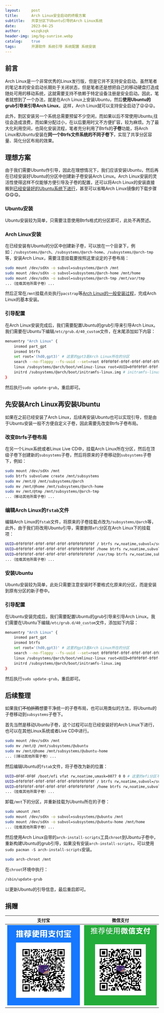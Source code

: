 ```yaml
---
layout:     post
title:      Arch Linux安全启动的终极方案
subtitle:   共享分区下Ubuntu引导的Arch Linux系统
date:       2023-04-25
author:     wszqkzqk
header-img: img/bg-sunrise.webp
catalog:    true
tags:       开源软件 系统引导 系统配置 系统安装
---
```


## 前言

Arch Linux是一个非常优秀的Linux发行版，但是它并不支持安全启动。虽然笔者的笔记本的安全启动长期处于关闭状态，但是笔者还是想把自己的移动硬盘打造成随处可用的移动系统，这就需要支持不依赖于特定设备注册是安全启动。因此，笔者就想到了一个办法，就是在Arch Linux上安装Ubuntu，然后**使用Ubuntu的grub引导来引导Arch Linux**。这样，Arch Linux就可以支持安全启动了😜😜😜。

此外，割区安装另一个系统总需要预留不少空闲，而如果以后不常使用Ubuntu,往往会造成浪费，而如果分配过小，在以后要用时又不方便扩容，较为麻烦。为了最大化利用空间，也简化安装流程，笔者充分利用了Btrfs的**子卷**功能，将Arch Linux和Ubuntu安装在**同一个Btrfs文件系统的不同子卷下**，实现了共享分区容量、简化分区布局的效果。

## 理想方案

由于我们需要Ubuntu作引导，因此在理想情况下，我们应该安装Ubuntu，然后再在已经安装好Ubuntu的分区中创建新子卷安装Arch Linux。Arch Linux安装的灵活性使得这样不仅能够方便引导及子卷的配置，还可以将Arch Linux的安装直接搬到[已经安装好的Ubuntu系统下进行](https://wiki.archlinuxcn.org/wiki/%E4%BB%8E%E7%8E%B0%E6%9C%89_Linux_%E5%8F%91%E8%A1%8C%E7%89%88%E5%AE%89%E8%A3%85_Arch_Linux)，甚至可以省略Arch Linux镜像的下载步骤😋😋😋。

### Ubuntu安装

Ubuntu安装较为简单，只需要注意使用Btrfs格式的分区即可，此处不再赘述。

### Arch Linux安装

在已经安装有Ubuntu的分区中创建新子卷，可以放在一个目录下，例如：`/subsystems/@arch`、`/subsystems/@arch-home`、`/subsystems/@arch-tmp`等，安装Arch Linux，需要注意挂载要按照这里设定的子卷布局：

```bash
sudo mount /dev/sdXn -o subvol=subsystems/@arch /mnt
sudo mount /dev/sdXn -o subvol=subsystems/@arch-home /mnt/home
sudo mount /dev/sdXn -o subvol=subsystems/@arch-tmp /mnt/var/tmp
...（挂载其他所需子卷）...
```

然后正常在`/mnt`挂载点处执行`pacstrap`等[Arch Linux的一般安装过程](https://wiki.archlinuxcn.org/wiki/%E5%AE%89%E8%A3%85%E6%8C%87%E5%8D%97)，完成Arch Linux的基本安装。

### 引导配置

在Arch Linux安装完成后，我们需要配置Ubuntu的grub引导来引导Arch Linux。我们需要在Ubuntu下编辑`/etc/grub.d/40_custom`文件，在末尾添加如下内容：

```bash
menuentry "Arch Linux" {
    insmod part_gpt
    insmod btrfs
    set root='(hd0,gpt3)' # 这里的gpt3是Arch Linux所在的分区
    search --no-floppy --fs-uuid --set=root 0f0f0f0f-0f0f-0f0f-0f0f-0f0f0f0f0f0f # 这里的UUID是Arch Linux所在分区的UUID
    linux /subsystems/@arch/boot/vmlinuz-linux root=UUID=0f0f0f0f-0f0f-0f0f-0f0f-0f0f0f0f0f0f rw rootflags=subvol=subsystems/@arch # vmlinuz-linux应当替换为实际内核文件名
    initrd /subsystems/@arch/boot/initramfs-linux.img # initramfs-linux.img应当替换为实际initramfs镜像文件名
}
```

然后执行`sudo update-grub`，重启即可。

## 先安装Arch Linux再安装Ubuntu

如果在之前已经安装了Arch Linux，后续再安装Ubuntu也可以实现引导，但是由于Ubuntu安装一般不方便自定义子卷，因此需要先改变Btrfs子卷布局。

### 改变Btrfs子卷布局

在另一个Linux系统或者Linux Live CD中，挂载Arch Linux所在分区，然后在顶级子卷下创建新的`subsystems`子卷，然后将原来的子卷移动到`subsystems`子卷下，例如：

```bash
sudo mount /dev/sdXn /mnt
sudo btrfs subvolume create /mnt/subsystems
sudo mv /mnt/@ /mnt/subsystems/@arch
sudo mv /mnt/@home /mnt/subsystems/@arch-home
sudo mv /mnt/@tmp /mnt/subsystems/@arch-tmp
...（移动其他所需子卷）...
```

### 编辑Arch Linux的`fstab`文件

编辑Arch Linux的`fstab`文件，将原来的子卷挂载点改为`/subsystems/@arch`等，此外，由于我们将改用Ubuntu引导，需要删除`efi`分区在Arch Linux下的挂载项：

```bash
UUID=0f0f0f0f-0f0f-0f0f-0f0f-0f0f0f0f0f0f / btrfs rw,noatime,subvol=/subsystems/@arch 0 0
UUID=0f0f0f0f-0f0f-0f0f-0f0f-0f0f0f0f0f0f /home btrfs rw,noatime,subvol=/subsystems/@arch-home 0 0
UUID=0f0f0f0f-0f0f-0f0f-0f0f-0f0f0f0f0f0f /var/tmp btrfs rw,noatime,subvol=/subsystems/@arch-tmp 0 0
...（挂载其他所需子卷）...
```

### 安装Ubuntu

Ubuntu安装较为简单，此处只需要注意安装时不要格式化原来的分区，而是安装到原有分区的新子卷中。

### 引导配置

在Ubuntu安装完成后，我们需要配置Ubuntu的grub引导来引导Arch Linux。我们需要在Ubuntu下编辑`/etc/grub.d/40_custom`文件，添加如下内容：

```bash
menuentry "Arch Linux" {
    insmod part_gpt
    insmod btrfs
    set root='(hd0,gpt3)' # 这里的gpt3是Arch Linux所在的分区
    search --no-floppy --fs-uuid --set=root 0f0f0f0f-0f0f-0f0f-0f0f-0f0f0f0f0f0f # 这里的UUID是Arch Linux所在分区的UUID
    linux /subsystems/@arch/boot/vmlinuz-linux root=UUID=0f0f0f0f-0f0f-0f0f-0f0f-0f0f0f0f0f0f rw rootflags=subvol=subsystems/@arch
    initrd /subsystems/@arch/boot/initramfs-linux.img
}
```

然后执行`sudo update-grub`，重启即可。

## 后续整理

如果我们~~不怕折腾~~想要干净统一的子卷布局，也可以用类似的方法，将Ubuntu的子卷移动到`subsystems`子卷下。

首先当然是移动Ubuntu子卷，这个过程可以在已经安装好的Arch Linux下进行，也可以在其他Linux系统或者Live CD中进行。

```bash
sudo mount /dev/sdXn /mnt
sudo mv /mnt/@ /mnt/subsystems/@ubuntu
sudo mv /mnt/@home /mnt/subsystems/@ubuntu-home
...（（移动其他所需子卷）...
```

然后编辑Ubuntu的`fstab`文件，将子卷改为新的位置：

```bash
UUID=0F0F-0F0F /boot/efi vfat rw,noatime,umask=0077 0 0 # 这里的efi分区不需要改变
UUID=0f0f0f0f-0f0f-0f0f-0f0f-0f0f0f0f0f0f / btrfs rw,noatime,subvol=/subsystems/@ubuntu 0 0
UUID=0f0f0f0f-0f0f-0f0f-0f0f-0f0f0f0f0f0f /home btrfs rw,noatime,subvol=/subsystems/@ubuntu-home 0 0
...（挂载其他所需子卷）...
```

卸载`/mnt`下的分区，并重新挂载为Ubuntu所在的子卷：
    
```bash
sudo umount /mnt
sudo mount /dev/sdXn -o subvol=subsystems/@ubuntu /mnt
sudo mount /dev/sdXn -o subvol=subsystems/@ubuntu-home /mnt/home
...（挂载其他所需子卷）...
```

然后使用Arch Linux自带的`arch-install-scripts`工具`chroot`到Ubuntu子卷中，重新构建Ubuntu的grub引导，如果没有安装`arch-install-scripts`，可以使用`sudo pacman -S arch-install-scripts`安装。

```bash
sudo arch-chroot /mnt
```

在`chroot`环境中执行：

```bash
/sbin/update-grub
```

以更新Ubuntu的引导信息，最后重启即可。

## 捐赠

|  **支付宝**  |  **微信支付**  |
|  :----:  |  :----:  |
|  [![](/img/donate-alipay.webp)](/img/donate-alipay.webp)  |  [![](/img/donate-wechatpay.webp)](/img/donate-wechatpay.webp)  |
